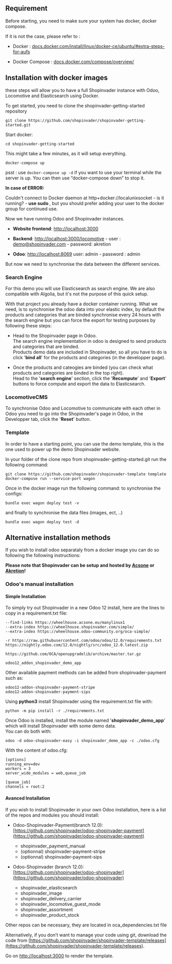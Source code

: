 ## Requirement


Before starting, you need to make sure your system has docker, docker compose.


If it is not the case, please refer to :


- Docker : [docs.docker.com/install/linux/docker-ce/ubuntu/#extra-steps-for-aufs](https://docs.docker.com/install/linux/docker-ce/ubuntu/#extra-steps-for-aufs)


- Docker Compose : [docs.docker.com/compose/overview/](https://docs.docker.com/compose/overview/)

## Installation with docker images

these steps will allow you to have a full Shopinvader instance with Odoo, Locomotive and Elasticsearch using Docker.

To get started, you need to clone the shopinvader-getting-started repository


```
git clone https://github.com/shopinvader/shopinvader-getting-started.git
```


Start docker:


```
cd shopinvader-getting-started
```

This might take a few minutes, as it will setup everything.

```
docker-compose up
```

psst : use `docker-compose up -d` if you want to use your terminal while the server is up. You can then use “docker-compose down” to stop it.


**In case of ERROR:**


Couldn't connect to Docker daemon at http+docker://localunixsocket - is it running?  - <strong>use sudo </strong>, but you should prefer adding your user to the docker group for continued use.


Now we have running Odoo and Shopinvader instances.


- **Website frontend**: [http://localhost:3000](http://localhost:3000)

- **Backend**: [http://localhost:3000/locomotive](http://localhost:3000/locomotive)
		- user : demo@shopinvader.com
		- password: akretion

- **Odoo**: [http://localhost:8069](http://localhost:8069) user: admin - password : admin

But now we need to synchronise the data between the different services. 

### Search Engine

For this demo you will use Elasticsearch as search engine.
We are also compatible with Algolia, but it's not the purpose of this quick setup.


With that project you already have a docker container running.
What we need, is to synchronise the odoo data into your elastic index, by default the products and categories that are binded synchronise every 24 hours with the search engine but you can force the export for testing purposes by following these steps:

- Head to the Shopinvader page in Odoo.<br/>
The search engine implementation in odoo is designed to send products and categories that are binded.<br/> 
Products demo data are included in Shopinvader, so all you have to do is click '<strong>bind all</strong>' for the products and categories (in the developper page).

 - Once the products and cateogies are binded (you can check what products and categories are binded in the top right).<br/>
  Head to the '<strong>search engine</strong>' section, click the '<strong>Recompute</strong>' and '<strong>Export</strong>' buttons to force compute and export the data to Elasticsearch.

### LocomotiveCMS

To synchronise Odoo and Locomotive to communicate with each other in Odoo you need to go into the Shopinvader's page in Odoo, in the Developper tab, click the  '<strong>Reset</strong>' button. 

### Template

In order to have a starting point, you can use the demo template, this is the one used to power up the demo Shopinvader website.

In your folder of the clone repo from shopinvader-getting-started.git run the following command:

```
git clone https://github.com/shopinvader/shopinvader-template template
docker-compose run --service-port wagon
```

Once in the docker image run the following command:
to synchronise the configs:

```
bundle exec wagon deploy test -v
```

and finally to synchronise the data files (images, ect, ..)

```
bundle exec wagon deploy test -d
```

## Alternative installation methods

If you wish to install odoo separataly from a docker image you can do so following the following instructions:

**Please note that Shopinvader can be setup and hosted by [Acsone](https://www.acsone.eu/page/homepage) or [Akretion](https://akretion.com/en)!** 

### Odoo's manual installation

#### Simple Installation
To simply try out Shopinvader in a new Odoo 12 install, here are the lines to copy in a requirement.txt file:
<br/>
```
--find-links https://wheelhouse.acsone.eu/manylinux1
--extra-index https://wheelhouse.shopinvader.com/simple/
--extra-index https://wheelhouse.odoo-community.org/oca-simple/

-r https://raw.githubusercontent.com/odoo/odoo/12.0/requirements.txt
https://nightly.odoo.com/12.0/nightly/src/odoo_12.0.latest.zip

https://github.com/OCA/openupgradelib/archive/master.tar.gz

odoo12_addon_shopinvader_demo_app

```

Other available payment methods can be added from shopinvader-payment such as:

```
odoo12-addon-shopinvader-payment-stripe
odoo12-addon-shopinvader-payment-sips
```

Using <strong>python3</strong> install Shopinvader using the requirement.txt file with:

```
python -m pip install -r ./requirements.txt
```

Once Odoo is installed, install the module named '<strong>shopinvader_demo_app</strong>' which will install Shopinvader with some demo data.<br/>
You can do both with:

```
odoo -d odoo-shopinvader-easy -i shopinvader_demo_app -c ./odoo.cfg
```

With the content of odoo.cfg: 

```
[options]
running_env=dev
workers = 3
server_wide_modules = web,queue_job

[queue_job]
channels = root:2
```

#### Avanced Installation
If you wish to install Shopinvader in your own Odoo installation, here is a list of the repos and modules you should install:

- Odoo-Shopinvader-Payment(branch 12.0): [https://github.com/shopinvader/odoo-shopinvader-payment](https://github.com/shopinvader/odoo-shopinvader-payment)
	- shopinvader_payment_manual
	- (optionnal) shopinvader-payment-stripe
	- (optionnal) shopinvader-payment-sips

- Odoo-Shopinvader (branch 12.0): [https://github.com/shopinvader/odoo-shopinvader](https://github.com/shopinvader/odoo-shopinvader)
	- shopinvader_elasticsearch
	- shopinvader_image
	- shopinvader_delivery_carrier
	- shopinvader_locomotive_guest_mode
	- shopinvader_assortment
	- shopinvader_product_stock

Other repos can be necessary, they are located in oca_dependencies.txt file


Alternatively, if you don’t want to manage your code using git, download the code from [https://github.com/shopinvader/shopinvader-template/releases](https://github.com/shopinvader/shopinvader-template/releases).

Go on [http://localhost:3000](http://localhost:3000) to render the template.

